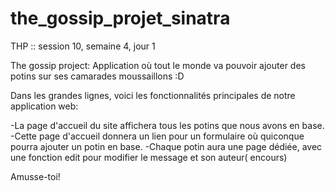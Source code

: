 # the_gossip_projet_sinatra

THP :: session 10, semaine 4, jour 1

The gossip project: Application où tout le monde va pouvoir ajouter des potins sur ses camarades moussaillons :D

Dans les grandes lignes, voici les fonctionnalités principales de notre application web:

-La page d'accueil du site affichera tous les potins que nous avons en base.
-Cette page d'accueil donnera un lien pour un formulaire où quiconque pourra ajouter un potin en base.
-Chaque potin aura une page dédiée, avec une fonction edit pour modifier le message et son auteur( encours)

Amusse-toi!